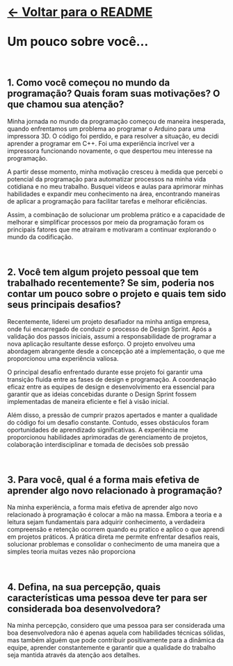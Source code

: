 # [← Voltar para o README](./README.md) <br> <br> Um pouco sobre você…

&nbsp;

## 1. Como você começou no mundo da programação? Quais foram suas motivações? O que chamou sua atenção?

Minha jornada no mundo da programação começou de maneira inesperada, quando enfrentamos um problema ao programar o Arduino para uma impressora 3D. O código foi perdido, e para resolver a situação, eu decidi aprender a programar em C++. Foi uma experiência incrível ver a impressora funcionando novamente, o que despertou meu interesse na programação.

A partir desse momento, minha motivação cresceu à medida que percebi o potencial da programação para automatizar processos na minha vida cotidiana e no meu trabalho. Busquei vídeos e aulas para aprimorar minhas habilidades e expandir meu conhecimento na área, encontrando maneiras de aplicar a programação para facilitar tarefas e melhorar eficiências.

Assim, a combinação de solucionar um problema prático e a capacidade de melhorar e simplificar processos por meio da programação foram os principais fatores que me atraíram e motivaram a continuar explorando o mundo da codificação.

&nbsp;

## 2. Você tem algum projeto pessoal que tem trabalhado recentemente? Se sim, poderia nos contar um pouco sobre o projeto e quais tem sido seus principais desafios?


Recentemente, liderei um projeto desafiador na minha antiga empresa, onde fui encarregado de conduzir o processo de Design Sprint. Após a validação dos passos iniciais, assumi a responsabilidade de programar a nova aplicação resultante desse esforço. O projeto envolveu uma abordagem abrangente desde a concepção até a implementação, o que me proporcionou uma experiência valiosa.

O principal desafio enfrentado durante esse projeto foi garantir uma transição fluida entre as fases de design e programação. A coordenação eficaz entre as equipes de design e desenvolvimento era essencial para garantir que as ideias concebidas durante o Design Sprint fossem implementadas de maneira eficiente e fiel à visão inicial.

Além disso, a pressão de cumprir prazos apertados e manter a qualidade do código foi um desafio constante. Contudo, esses obstáculos foram oportunidades de aprendizado significativas. A experiência me proporcionou habilidades aprimoradas de gerenciamento de projetos, colaboração interdisciplinar e tomada de decisões sob pressão

&nbsp;

## 3. Para você, qual é a forma mais efetiva de aprender algo novo relacionado à programação?


Na minha experiência, a forma mais efetiva de aprender algo novo relacionado à programação é colocar a mão na massa. Embora a teoria e a leitura sejam fundamentais para adquirir conhecimento, a verdadeira compreensão e retenção ocorrem quando eu pratico e aplico o que aprendi em projetos práticos. A prática direta me permite enfrentar desafios reais, solucionar problemas e consolidar o conhecimento de uma maneira que a simples teoria muitas vezes não proporciona

&nbsp;

## 4. Defina, na sua percepção, quais características uma pessoa deve ter para ser considerada boa desenvolvedora?

Na minha percepção, considero que uma pessoa para ser considerada uma boa desenvolvedora não é apenas aquela com habilidades técnicas sólidas, mas também alguém que pode contribuir positivamente para a dinâmica da equipe, aprender constantemente e garantir que a qualidade do trabalho seja mantida através da atenção aos detalhes.
